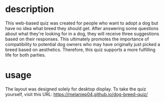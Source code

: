 # description
This web-based quiz was created for people who want to adopt a dog but have no idea what breed they should get. After answering some questions about what they're looking for in a dog, they will receive three suggestions based on their responses. This ultimately promotes the importance of compatibility to potential dog owners who may have originally just picked a breed based on aesthetics. Therefore, this quiz supports a more fulfilling life for both parties.

# usage
The layout was designed solely for desktop display. To take the quiz yourself, visit this URL: https://melaniep04.github.io/dog-breed-quiz/ 
